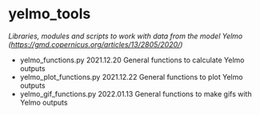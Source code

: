 # yelmo_tools
*Libraries, modules and scripts to work with data from the model Yelmo (https://gmd.copernicus.org/articles/13/2805/2020/)*
* yelmo_functions.py        2021.12.20	General functions to calculate Yelmo outputs
* yelmo_plot_functions.py   2021.12.22	General functions to plot Yelmo outputs 
* yelmo_gif_functions.py    2022.01.13	General functions to make gifs with Yelmo outputs
